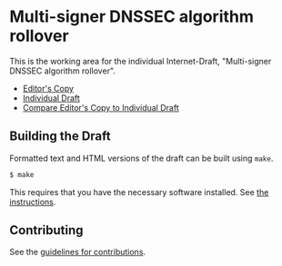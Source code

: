 # Multi-signer DNSSEC algorithm rollover

This is the working area for the individual Internet-Draft, "Multi-signer DNSSEC algorithm rollover".

* [Editor's Copy](https://ulrichwisser.github.io/draft-wisser-multi-signer-algorithm-rollover/#go.draft-wisser-dnssec-multi-signer-algorithm-rollover.html)
* [Individual Draft](https://tools.ietf.org/html/draft-wisser-dnssec-multi-signer-algorithm-rollover)
* [Compare Editor's Copy to Individual Draft](https://ulrichwisser.github.io/draft-wisser-multi-signer-algorithm-rollover/#go.draft-wisser-dnssec-multi-signer-algorithm-rollover.diff)

## Building the Draft

Formatted text and HTML versions of the draft can be built using `make`.

```sh
$ make
```

This requires that you have the necessary software installed.  See
[the instructions](https://github.com/martinthomson/i-d-template/blob/master/doc/SETUP.md).


## Contributing

See the
[guidelines for contributions](https://github.com/ulrichwisser/draft-wisser-multi-signer-algorithm-rollover/blob/main/CONTRIBUTING.md).
